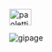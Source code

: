 <p align="left">
<a href="https://linkedin.com/in/paolettigino" target="blank"><img align="center" src="https://raw.githubusercontent.com/rahuldkjain/github-profile-readme-generator/master/src/images/icons/Social/linked-in-alt.svg" alt="paolettigino" height="30" width="40" /></a>
</p>
<p><img align="left" src="https://github-readme-stats.vercel.app/api/top-langs?username=gipage&show_icons=true&locale=en&layout=compact&theme=github_dark_dimmed" alt="gipage" /></p>



